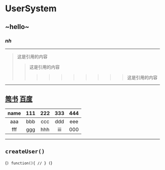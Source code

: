 # UserSystem
## ~hello~
### ***nh***
---
>这是引用的内容
>>这是引用的内容
>>>>>>>>>>这是引用的内容
---

 [简书](http://jianshu.com)
 [百度](http://baidu.com)
 ---
name | 111 | 222 | 333 | 444
:-: | :-: | :-: | :-: | :-:
aaa | bbb | ccc | ddd | eee| 
fff | ggg| hhh | iii | 000|
 ---
  `createUser()`
 ---
(```)
function(){
//
}
(```)
